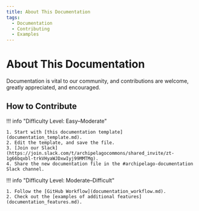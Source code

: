 ```yaml
---
title: About This Documentation
tags:
  - Documentation
  - Contributing
  - Examples
---
```


# About This Documentation

Documentation is vital to our community, and contributions are welcome, greatly appreciated, and encouraged. 

## How to Contribute

!!! info "Difficulty Level: Easy–Moderate"

    1. Start with [this documentation template](documentation_template.md).
    2. Edit the template, and save the file.
    3. [Join our Slack](https://join.slack.com/t/archipelagocommons/shared_invite/zt-1g66bqxbl-trkVHyaWJDxwIyj99MMTMg).
    4. Share the new documentation file in the #archipelago-documentation Slack channel.

!!! info "Difficulty Level: Moderate–Difficult"

    1. Follow the [GitHub Workflow](documentation_workflow.md).
    2. Check out the [examples of additional features](documentation_features.md).

